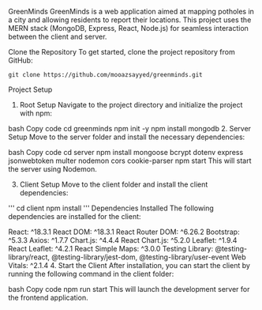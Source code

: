 GreenMinds
GreenMinds is a web application aimed at mapping potholes in a city and allowing residents to report their locations. This project uses the MERN stack (MongoDB, Express, React, Node.js) for seamless interaction between the client and server.

Clone the Repository
To get started, clone the project repository from GitHub:
```
git clone https://github.com/mooazsayyed/greenminds.git
```
Project Setup
1. Root Setup
Navigate to the project directory and initialize the project with npm:

bash
Copy code
cd greenminds
npm init -y
npm install mongodb
2. Server Setup
Move to the server folder and install the necessary dependencies:

bash
Copy code
cd server
npm install mongoose bcrypt dotenv express jsonwebtoken multer nodemon cors cookie-parser
npm start
This will start the server using Nodemon.

3. Client Setup
Move to the client folder and install the client dependencies:

''' 
cd client
npm install
'''
Dependencies Installed
The following dependencies are installed for the client:

React: ^18.3.1
React DOM: ^18.3.1
React Router DOM: ^6.26.2
Bootstrap: ^5.3.3
Axios: ^1.7.7
Chart.js: ^4.4.4
React Chart.js: ^5.2.0
Leaflet: ^1.9.4
React Leaflet: ^4.2.1
React Simple Maps: ^3.0.0
Testing Library: @testing-library/react, @testing-library/jest-dom, @testing-library/user-event
Web Vitals: ^2.1.4
4. Start the Client
After installation, you can start the client by running the following command in the client folder:

bash
Copy code
npm run start
This will launch the development server for the frontend application.

